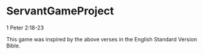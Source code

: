 # ServantGameProject
1 Peter 2:18-23

This game was inspired by the above verses in the English Standard Version Bible.
